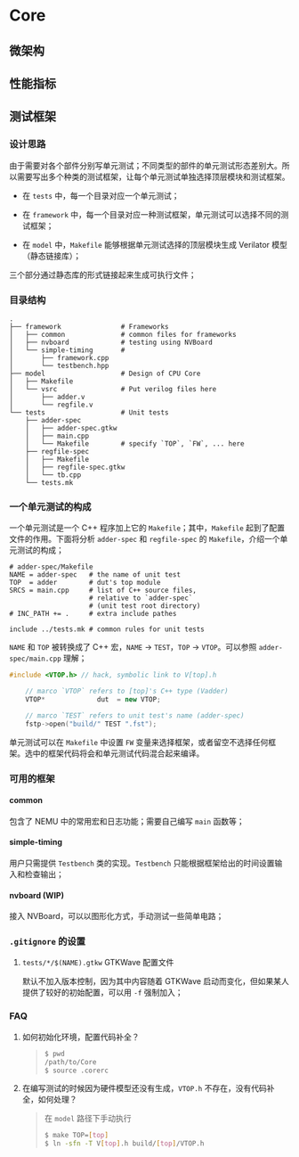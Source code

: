 # Core

## 微架构

## 性能指标

## 测试框架

### 设计思路

由于需要对各个部件分别写单元测试；不同类型的部件的单元测试形态差别大。所以需要写出多个种类的测试框架，让每个单元测试单独选择顶层模块和测试框架。

- 在 `tests` 中，每一个目录对应一个单元测试；

- 在 `framework` 中，每一个目录对应一种测试框架，单元测试可以选择不同的测试框架；

- 在 `model` 中，`Makefile` 能够根据单元测试选择的顶层模块生成 Verilator 模型（静态链接库）；

三个部分通过静态库的形式链接起来生成可执行文件；

### 目录结构

```
.
├── framework               # Frameworks
│   ├── common              # common files for frameworks
│   ├── nvboard             # testing using NVBoard
│   └── simple-timing       # 
│       ├── framework.cpp
│       └── testbench.hpp
├── model                   # Design of CPU Core
│   ├── Makefile
│   └── vsrc                # Put verilog files here
│       ├── adder.v
│       └── regfile.v
└── tests                   # Unit tests
    ├── adder-spec
    │   ├── adder-spec.gtkw
    │   ├── main.cpp
    │   └── Makefile        # specify `TOP`, `FW`, ... here
    ├── regfile-spec
    │   ├── Makefile
    │   ├── regfile-spec.gtkw
    │   └── tb.cpp
    └── tests.mk
```

### 一个单元测试的构成

一个单元测试是一个 C++ 程序加上它的 `Makefile`；其中，`Makefile` 起到了配置文件的作用。下面将分析 `adder-spec` 和 `regfile-spec` 的 `Makefile`，介绍一个单元测试的构成；

```make
# adder-spec/Makefile
NAME = adder-spec   # the name of unit test
TOP  = adder        # dut's top module
SRCS = main.cpp     # list of C++ source files,
                    # relative to `adder-spec`
                    # (unit test root directory)
# INC_PATH += .     # extra include pathes

include ../tests.mk # common rules for unit tests
```

`NAME` 和 `TOP` 被转换成了 C++ 宏，`NAME` -> `TEST`，`TOP` -> `VTOP`。可以参照 `adder-spec/main.cpp` 理解；

```cpp
#include <VTOP.h> // hack, symbolic link to V[top].h

    // marco `VTOP` refers to [top]'s C++ type (Vadder)
    VTOP*             dut  = new VTOP;

    // marco `TEST` refers to unit test's name (adder-spec)
    fstp->open("build/" TEST ".fst");
```

单元测试可以在 `Makefile` 中设置 `FW` 变量来选择框架，或者留空不选择任何框架。选中的框架代码将会和单元测试代码混合起来编译。

### 可用的框架

#### common

包含了 NEMU 中的常用宏和日志功能；需要自己编写 `main` 函数等；

#### simple-timing

用户只需提供 `Testbench` 类的实现。`Testbench` 只能根据框架给出的时间设置输入和检查输出；

#### nvboard (WIP)

接入 NVBoard，可以以图形化方式，手动测试一些简单电路；

### `.gitignore` 的设置

1. `tests/*/$(NAME).gtkw` GTKWave 配置文件

    默认不加入版本控制，因为其中内容随着 GTKWave 启动而变化，但如果某人提供了较好的初始配置，可以用 `-f` 强制加入；

### FAQ

1. 如何初始化环境，配置代码补全？

    > ```sh
    > $ pwd
    > /path/to/Core
    > $ source .corerc
    > ```

1. 在编写测试的时候因为硬件模型还没有生成，`VTOP.h` 不存在，没有代码补全，如何处理？

    > 在 `model` 路径下手动执行 
    > ```sh
    > $ make TOP=[top]
    > $ ln -sfn -T V[top].h build/[top]/VTOP.h
    > ```
